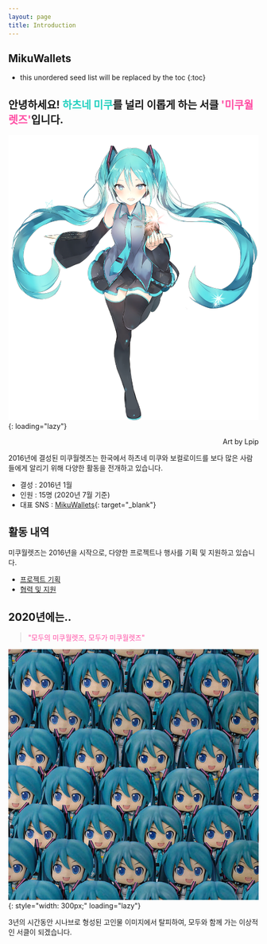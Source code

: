 ```yaml
---
layout: page
title: Introduction
---
```


## MikuWallets

* this unordered seed list will be replaced by the toc
{:toc}

<h2>안녕하세요! <span style="color: #22D0BF">하츠네 미쿠</span>를 널리 이롭게 하는 서클 <span style="color:#FF4EA4">'미쿠월렛즈'</span>입니다.</h2>

![miku_lpip](/assets/img/introduction/miku_lpip.png){: loading="lazy"}
<p style="text-align: right;">Art by Lpip</p>

2016년에 결성된 미쿠월렛즈는 한국에서 하츠네 미쿠와 보컬로이드를 보다 많은 사람들에게 알리기 위해 다양한 활동을 전개하고 있습니다.

* 결성 : 2016년 1월
* 인원 : 15명 (2020년 7월 기준)
* 대표 SNS : [<i class="fab fa-twitter" style="color: #1DA1F2;"></i> MikuWallets](https://twitter.com/MikuWallets){: target="_blank"}

## 활동 내역
미쿠월렛즈는 2016년을 시작으로, 다양한 프로젝트나 행사를 기획 및 지원하고 있습니다.
* [프로젝트 기획](/projects/)
* [협력 및 지원](/cooperation/)

## 2020년에는..
> <span style="color: #FF4EA4;">"모두의 미쿠월렛즈, 모두가 미쿠월렛즈"</span>

![dayo](/assets/img/introduction/dayo.jpg){: style="width: 300px;" loading="lazy"}

3년의 시간동안 시나브로 형성된 고인물 이미지에서 탈피하여, 모두와 함께 가는 이상적인 서클이 되겠습니다.